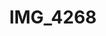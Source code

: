 ---
pid: '140'
layout: photos
title: IMG_4268
filename: IMG_4288.jpg
caption: 
previous_pid: '139'
next_pid: '141'
permalink: "/photos/140.html"
---